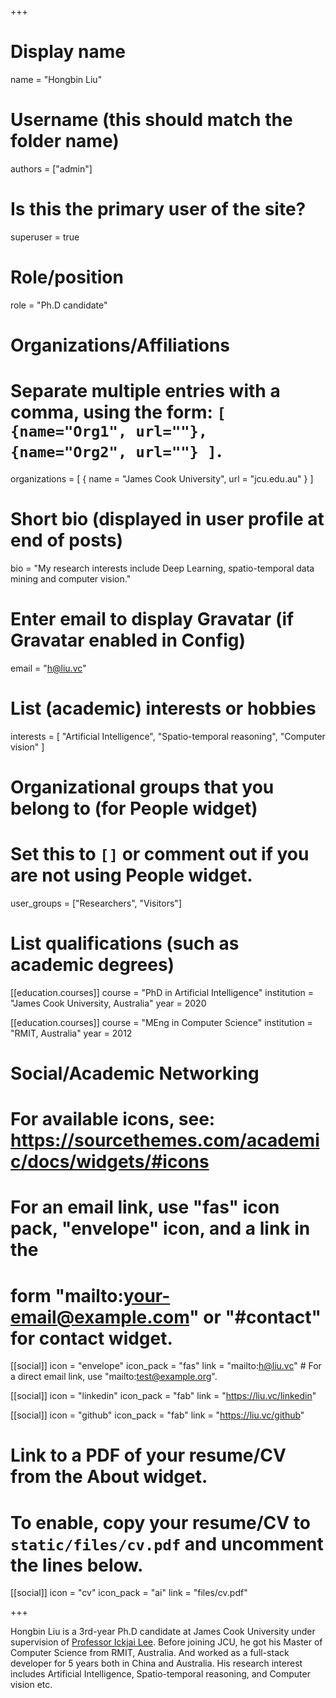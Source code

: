 +++
# Display name
name = "Hongbin Liu"

# Username (this should match the folder name)
authors = ["admin"]

# Is this the primary user of the site?
superuser = true

# Role/position
role = "Ph.D candidate"

# Organizations/Affiliations
#   Separate multiple entries with a comma, using the form: `[ {name="Org1", url=""}, {name="Org2", url=""} ]`.
organizations = [ { name = "James Cook University", url = "jcu.edu.au" } ]

# Short bio (displayed in user profile at end of posts)
bio = "My research interests include Deep Learning, spatio-temporal data mining and computer vision."

# Enter email to display Gravatar (if Gravatar enabled in Config)
email = "h@liu.vc"

# List (academic) interests or hobbies
interests = [
  "Artificial Intelligence",
  "Spatio-temporal reasoning",
  "Computer vision"
]

# Organizational groups that you belong to (for People widget)
#   Set this to `[]` or comment out if you are not using People widget.
user_groups = ["Researchers", "Visitors"]

# List qualifications (such as academic degrees)
[[education.courses]]
  course = "PhD in Artificial Intelligence"
  institution = "James Cook University, Australia"
  year = 2020

[[education.courses]]
  course = "MEng in Computer Science"
  institution = "RMIT, Australia"
  year = 2012

# Social/Academic Networking
# For available icons, see: https://sourcethemes.com/academic/docs/widgets/#icons
#   For an email link, use "fas" icon pack, "envelope" icon, and a link in the
#   form "mailto:your-email@example.com" or "#contact" for contact widget.

[[social]]
  icon = "envelope"
  icon_pack = "fas"
  link = "mailto:h@liu.vc"  # For a direct email link, use "mailto:test@example.org".


[[social]]
  icon = "linkedin"
  icon_pack = "fab"
  link = "https://liu.vc/linkedin"

[[social]]
  icon = "github"
  icon_pack = "fab"
  link = "https://liu.vc/github"

# Link to a PDF of your resume/CV from the About widget.
# To enable, copy your resume/CV to `static/files/cv.pdf` and uncomment the lines below.
[[social]]
 icon = "cv"
 icon_pack = "ai"
 link = "files/cv.pdf"

+++

Hongbin Liu is a 3rd-year Ph.D candidate at James Cook University under supervision of [Professor Ickjai Lee](https://research.jcu.edu.au/portfolio/ickjai.lee/). Before joining JCU, he got his Master of Computer Science from RMIT, Australia. And worked as a full-stack developer for 5 years both in China and Australia. His research interest includes Artificial Intelligence, Spatio-temporal reasoning, and Computer vision etc.
